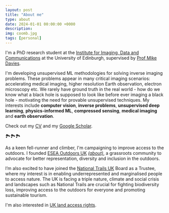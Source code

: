 ```yaml
---
layout: post
title: "About me"
type: about
date: 2024-01-01 00:00:00 +0000
description: 
img: coomb.jpg
tags: [personal] 
---
```


I'm a PhD research student at the [Institute for Imaging, Data and Communications](https://www.eng.ed.ac.uk/research/institutes/idcom) at the University of Edinburgh, supervised by [Prof Mike Davies](https://www.eng.ed.ac.uk/about/people/prof-michael-e-davies).

I'm developing unsupervised ML methodologies for solving inverse imaging problems. These problems appear in many critical imaging scenarios: accelerating medical imaging, higher resolution Earth observation, electron microscopy etc. We rarely have ground truth in the real world - how do we know what a black hole is supposed to look like before ever imaging a black hole - motivating the need for provable unsupervised techniques. My interests include **computer vision**, **inverse problems**, **unsupervised deep learning**, **physics-informed ML**, **compressed sensing**, **medical imaging** and **earth observation**.

Check out my [CV](https://andrewwango.github.io/cv.pdf) and my [Google Scholar](https://scholar.google.com/citations?user=00ET0NAAAAAJ).

🏞️🏞️🏞️

As a keen fell-runner and climber, I'm campaigning to improve access to the outdoors. I founded [ESEA Outdoors UK](https://www.instagram.com/eseaoutdoorsuk/) [_(about)_](https://eseaoutdoorsuk.carrd.co/), a grassroots community to advocate for better representation, diversity and inclusion in the outdoors.

I’m also excited to have joined the [National Trails UK](https://www.nationaltrails.uk/) Board as a Trustee, where my interest is in enabling underrepresented and marginalised people to access nature. The UK is facing a triple nature, climate and social crisis and landscapes such as National Trails are crucial for fighting biodiversity loss, improving access to the outdoors for everyone and promoting sustainable tourism.

I'm also interested in [UK land access rights](https://andrewwango.github.io/sustainable_outdoors/).

